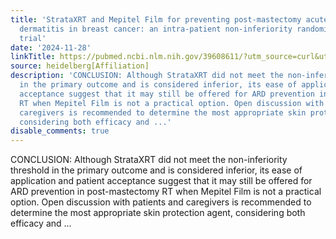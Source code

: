 ```yaml
---
title: 'StrataXRT and Mepitel Film for preventing post-mastectomy acute radiation
  dermatitis in breast cancer: an intra-patient non-inferiority randomized clinical
  trial'
date: '2024-11-28'
linkTitle: https://pubmed.ncbi.nlm.nih.gov/39608611/?utm_source=curl&utm_medium=rss&utm_campaign=pubmed-2&utm_content=1FakS-2QOkCT8HsMOQP1bCRQ4YzyumYOmxmF0moLsQ3dFB1E9V&fc=20220326224207&ff=20241129173059&v=2.18.0.post9+e462414
source: heidelberg[Affiliation]
description: 'CONCLUSION: Although StrataXRT did not meet the non-inferiority threshold
  in the primary outcome and is considered inferior, its ease of application and patient
  acceptance suggest that it may still be offered for ARD prevention in post-mastectomy
  RT when Mepitel Film is not a practical option. Open discussion with patients and
  caregivers is recommended to determine the most appropriate skin protection agent,
  considering both efficacy and ...'
disable_comments: true
---
```

CONCLUSION: Although StrataXRT did not meet the non-inferiority threshold in the primary outcome and is considered inferior, its ease of application and patient acceptance suggest that it may still be offered for ARD prevention in post-mastectomy RT when Mepitel Film is not a practical option. Open discussion with patients and caregivers is recommended to determine the most appropriate skin protection agent, considering both efficacy and ...